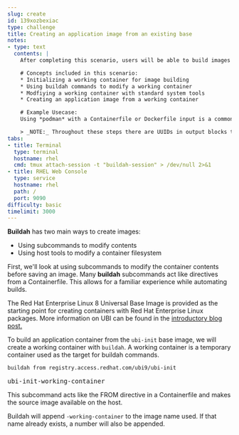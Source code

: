 ```yaml
---
slug: create
id: 139xozbexiac
type: challenge
title: Creating an application image from an existing base
notes:
- type: text
  contents: |
    After completing this scenario, users will be able to build images from scratch or existing base images using **buildah** and other host based tools.

    # Concepts included in this scenario:
    * Initializing a working container for image building
    * Using buildah commands to modify a working container
    * Modfiying a working container with standard system tools
    * Creating an application image from a working container

    # Example Usecase:
    Using *podman* with a Containerfile or Dockerfile input is a common way to build containers from base images. However, this lab, Building containers with **buildah**, provides better control over layer creation and image contents.

    > _NOTE:_ Throughout these steps there are UUIDs in output blocks that may not match your output exactly.
tabs:
- title: Terminal
  type: terminal
  hostname: rhel
  cmd: tmux attach-session -t "buildah-session" > /dev/null 2>&1
- title: RHEL Web Console
  type: service
  hostname: rhel
  path: /
  port: 9090
difficulty: basic
timelimit: 3000
---
```

**Buildah** has two main ways to create images:

* Using subcommands to modify contents
* Using host tools to modify a container filesystem

First, we'll look at using subcommands to modify the container contents before saving an image.  Many **buildah** subcommands act like directives from a Containerfile.  This allows for a familiar experience while automating builds.

The Red Hat Enterprise Linux 8 Universal Base Image is provided as the starting point for creating containers with Red Hat Enterprise Linux packages.  More information on UBI can be found in the [introductory blog post.](https://www.redhat.com/en/blog/introducing-red-hat-universal-base-image)

To build an application container from the `ubi-init` base image, we will create a working container with `buildah`.  A working container is a temporary container used as the target for buildah commands.

```bash
buildah from registry.access.redhat.com/ubi9/ubi-init
```

<pre class="file">
ubi-init-working-container
</pre>

This subcommand acts like the FROM directive in a Containerfile and makes the source image available on the host.

Buildah will append `-working-container` to the image name used.  If that name already exists, a number will also be appended.
